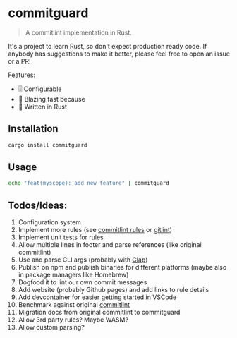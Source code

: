 # commitguard

> A commitlint implementation in Rust.

It's a project to learn Rust, so don't expect production ready code. If anybody has suggestions to make it better, please feel free to open an issue or a PR!

Features:

- 🎚️ Configurable
- 🚀 Blazing fast because
- 🦀 Written in Rust

## Installation

```sh
cargo install commitguard
```

## Usage

```sh
echo "feat(myscope): add new feature" | commitguard
```

## Todos/Ideas:

1. Configuration system
2. Implement more rules (see [commitlint rules](https://github.com/conventional-changelog/commitlint/tree/master/%40commitlint/rules/src) or [gitlint](https://jorisroovers.com/gitlint/latest/rules/builtin_rules/))
3. Implement unit tests for rules
4. Allow multiple lines in footer and parse references (like original commitlint)
5. Use and parse CLI args (probably with [Clap](https://docs.rs/clap/latest/clap/index.html))
6. Publish on npm and publish binaries for different platforms (maybe also in package managers like Homebrew)
7. Dogfood it to lint our own commit messages
8. Add website (probably Github pages) and add links to rule details
9. Add devcontainer for easier getting started in VSCode
10. Benchmark against original [commitlint](https://github.com/conventional-changelog/commitlint)
11. Migration docs from original commitlint to commitguard
12. Allow 3rd party rules? Maybe WASM?
13. Allow custom parsing?
